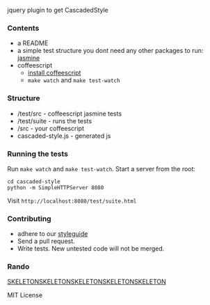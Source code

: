 jquery plugin to get CascadedStyle

### Contents

* a README
* a simple test structure you dont need any other packages to run: [jasmine][jasmine]
* coffeescript
  * [install coffeescript][install]
  * `make watch` and `make test-watch`

### Structure

* /test/src - coffeescript jasmine tests
* /test/suite - runs the tests
* /src - your coffeescript
* cascaded-style.js - generated js

### Running the tests

Run `make watch` and `make test-watch`. Start a server from the root:

```
cd cascaded-style
python -m SimpleHTTPServer 8080
```

Visit `http://localhost:8080/test/suite.html`

### Contributing

* adhere to our [styleguide][styleguide]
* Send a pull request.
* Write tests. New untested code will not be merged.

### Rando

[SKELETONSKELETONSKELETONSKELETONSKELETON][skeleton]

MIT License

[jasmine]: http://pivotal.github.com/jasmine/
[install]: http://jashkenas.github.com/coffee-script/#installation
[skeleton]: http://buttersafe.com/2008/03/13/romance-on-the-floating-island/
[styleguide]: https://github.com/easelinc/coffeescript-style-guide